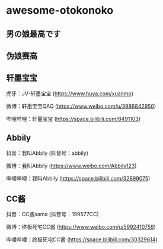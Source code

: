 # awesome-otokonoko

## 男の娘最高です

## 伪娘赛高

## 轩墨宝宝

虎牙：JV-轩墨宝宝 (https://www.huya.com/xuanmo)

微博：轩墨宝宝QAQ (https://www.weibo.com/u/3986842950)

哔哩哔哩：轩墨宝宝 (https://space.bilibili.com/8491103)

## Abbily

抖音：我叫Abbily (抖音号：abbily)

微博：我叫Abbily (https://www.weibo.com/Abbily123)

哔哩哔哩：我叫Abbily (https://space.bilibili.com/32899075)

## CC酱

抖音：CC酱sama (抖音号：199577CC)

微博：终极死宅CC酱 (https://www.weibo.com/u/5992410759)

哔哩哔哩：终极死宅CC酱 (https://space.bilibili.com/30329614)